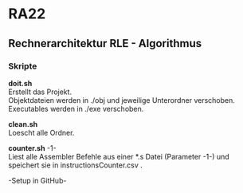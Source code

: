 # RA22
## Rechnerarchitektur RLE - Algorithmus
### Skripte
**doit.sh**  
Erstellt das Projekt.  
Objektdateien werden in ./obj und jeweilige Unterordner verschoben. Executables werden in ./exe verschoben.

**clean.sh**  
Loescht alle Ordner.

**counter.sh** -1-  
Liest alle Assembler Befehle aus einer *.s Datei (Parameter -1-) und speichert sie in instructionsCounter.csv .

-Setup in GitHub-

